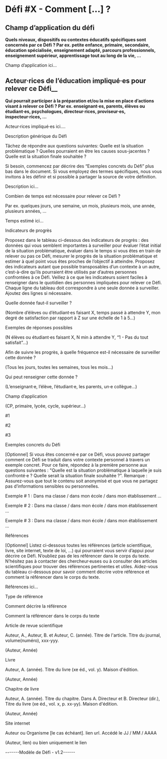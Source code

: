 # Défi #X - Comment [...] ?

## Champ d’application du défi
__Quels niveaux, dispositifs ou contextes éducatifs spécifiques sont concernés par ce Défi ? Par ex. petite enfance, primaire, secondaire, éducation spécialisée, enseignement adapté, parcours professionnels, enseignement supérieur, apprentissage tout au long de la vie, …__

Champ d’application ici...

## Acteur·rices de l’éducation impliqué·es pour relever ce Défi__
__Qui pourrait participer à la préparation et/ou la mise en place d’actions visant à relever ce Défi ? Par ex. enseignant·es, parents, élèves ou étudiant·es, psychologues, directeur·rices, proviseur·es, inspecteur·rices, …__

Acteur·rices impliqué·es ici....

Description générique du Défi

Tâchez de répondre aux questions suivantes: Quelle est la situation problématique ? Quelles pourraient en être les causes sous-jacentes ? Quelle est la situation finale souhaitée ?

Si besoin, commencez par décrire des “Exemples concrets du Défi” plus bas dans le document. Si vous employez des termes spécifiques, nous vous invitons à les définir et si possible à partager la source de votre définition.

Description ici...

Combien de temps est nécessaire pour relever ce Défi ?

Par ex. quelques jours, une semaine, un mois, plusieurs mois, une année, plusieurs années, ...

Temps estimé ici...

Indicateurs de progrès

Proposez dans le tableau ci-dessous des indicateurs de progrès : des données qui vous semblent importantes à surveiller pour évaluer l’état initial de la situation problématique, évaluer dans le temps si vous êtes en train de relever ou pas ce Défi, mesurer le progrès de la situation problématique et estimer à quel point vous êtes proches de l’objectif à atteindre.
Proposez des indicateurs autant que possible transposables d’un contexte à un autre, c’est-à-dire qu’ils pourraient être utilisés par d’autres personnes confrontées à ce Défi. Veillez à ce que les indicateurs soient faciles à renseigner dans le quotidien des personnes impliquées pour relever ce Défi. Chaque ligne du tableau doit correspondre à une seule donnée à surveiller. Ajoutez des lignes si nécessaire.

Quelle donnée faut-il surveiller ?

(Nombre d’élèves ou d’étudiant·es faisant X, temps passé à attendre Y, mon degré de satisfaction par rapport à Z sur une échelle de 1 à 5…)

Exemples de réponses possibles

(N élèves ou étudiant·es faisant X, N min à attendre Y, “1 - Pas du tout satisfait”…)

Afin de suivre les progrès, à quelle fréquence est-il nécessaire de surveiller cette donnée ?

(Tous les jours, toutes les semaines, tous les mois…)

Qui peut renseigner cette donnée ?

(L’enseignant·e, l’élève, l’étudiant·e, les parents, un·e collègue…)

Champ d’application

(CP, primaire, lycée, cycle, supérieur…)

#1

#2

#3

Exemples concrets du Défi 

[Optionnel] Si vous êtes concerné·e par ce Défi, vous pouvez partager comment ce Défi se traduit dans votre contexte personnel à travers un exemple concret. Pour ce faire, répondez à la première personne aux questions suivantes : "Quelle est la situation problématique à laquelle je suis confronté·e ? Quelle serait la situation finale souhaitée ?".
Remarque : Assurez-vous que tout le contenu soit anonymisé et que vous ne partagez pas d’informations sensibles ou personnelles.

Exemple # 1 : Dans ma classe / dans mon école / dans mon établissement ...

Exemple # 2 : Dans ma classe / dans mon école / dans mon établissement ...

Exemple # 3 : Dans ma classe / dans mon école / dans mon établissement ...

Références

[Optionnel] Listez ci-dessous toutes les références (article scientifique, livre, site internet, texte de loi, …) qui pourraient vous servir d’appui pour décrire ce Défi. N’oubliez pas de les référencer dans le corps du texte. N’hésitez pas à contacter des chercheur·euses ou à consulter des articles scientifiques pour trouver des références pertinentes et utiles.
Aidez-vous du tableau ci-dessous pour savoir comment décrire votre référence et comment la référencer dans le corps du texte. 

Références ici...

Type de référence

Comment décrire la référence

Comment la référencer dans le corps du texte

Article de revue scientifique

Auteur, A., Auteur, B. et Auteur, C. (année). Titre de l'article. Titre du journal, volume(numéro), xxx-yyy.

(Auteur, Année)

Livre

Auteur, A. (année). Titre du livre (xe éd., vol. y). Maison d'édition.

(Auteur, Année)

Chapitre de livre

Auteur, A. (année). Titre du chapitre. Dans A. Directeur et B. Directeur (dir.), Titre du livre (xe éd., vol. x, p. xx-yy). Maison d'édition.

(Auteur, Année)

Site internet

Auteur ou Organisme [le cas échéant]. lien url. Accédé le JJ / MM / AAAA 

(Auteur, lien) ou bien uniquement le lien

-------Modèle de Défi - v1.2------
